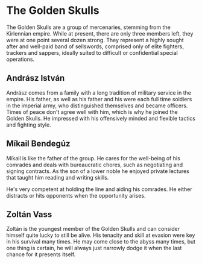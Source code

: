 # The Golden Skulls
The Golden Skulls are a group of mercenaries, stemming from the Kirlennian empire. While at present, there are only three members left, they were at one point several dozen strong. 
They represent a highly sought after and well-paid band of sellswords, comprised only of elite fighters, trackers and sappers, ideally suited to difficult or confidential special operations. 

## Andrász István
Andrász comes from a family with a long tradition of military service in the empire. His father, as well as his father and his were each full time soldiers in the imperial army, who distinguished themselves and became officers. Times of peace don't agree well with him, which is why he joined the Golden Skulls. He impressed with his offensively minded and flexible tactics and fighting style.

## Míkail Bendegúz
Míkail is like the father of the group. He cares for the well-being of his comrades and deals with bureaucratic chores, such as negotiating and signing contracts. As the son of a lower noble he enjoyed private lectures that taught him reading and writing skills. 

He's very competent at holding the line and aiding his comrades. He either distracts or hits opponents when the opportunity arises.

## Zoltán Vass
Zoltán is the youngest member of the Golden Skulls and can consider himself quite lucky to still be alive. His tenacity and skill at evasion were key in his survival many times. He may come close to the abyss many times, but one thing is certain, he will always just narrowly dodge it when the last chance for it presents itself.